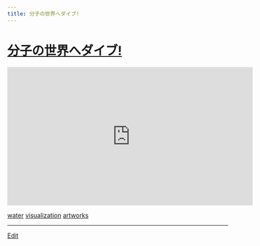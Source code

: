 ```yaml
---
title: 分子の世界へダイブ!
---
```

# [分子の世界へダイブ!](/分子の世界へダイブ!)

<iframe width="560" height="315" src="https://www.youtube.com/embed/rj5k7vZjgUY" frameborder="0" allow="autoplay; encrypted-media" allowfullscreen></iframe>

[water](/water) [visualization](/visualization) [artworks](/artworks)





----

[Edit](https://github.com/vitroid/vitroid.github.io/edit/master/MD/分子の世界へダイブ!.md)

